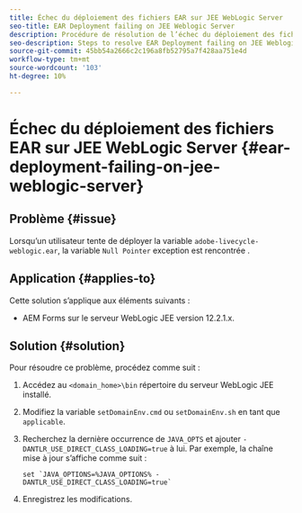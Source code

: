 ```yaml
---
title: Échec du déploiement des fichiers EAR sur JEE WebLogic Server
seo-title: EAR Deployment failing on JEE Weblogic Server
description: Procédure de résolution de l’échec du déploiement des fichiers EAR sur JEE WebLogic Server
seo-description: Steps to resolve EAR Deployment failing on JEE Weblogic Server
source-git-commit: 45bb54a2666c2c196a8fb52795a7f428aa751e4d
workflow-type: tm+mt
source-wordcount: '103'
ht-degree: 10%

---
```



# Échec du déploiement des fichiers EAR sur JEE WebLogic Server {#ear-deployment-failing-on-jee-weblogic-server}

## Problème {#issue}

Lorsqu’un utilisateur tente de déployer la variable `adobe-livecycle-weblogic.ear`, la variable `Null Pointer` exception est rencontrée .

## Application {#applies-to}

Cette solution s’applique aux éléments suivants :

* AEM Forms sur le serveur WebLogic JEE version 12.2.1.x.

## Solution {#solution}

Pour résoudre ce problème, procédez comme suit :

1. Accédez au `<domain_home>\bin` répertoire du serveur WebLogic JEE installé.

1. Modifiez la variable `setDomainEnv.cmd` ou `setDomainEnv.sh` en tant que `applicable`.

1. Recherchez la dernière occurrence de `JAVA_OPTS` et ajouter `-DANTLR_USE_DIRECT_CLASS_LOADING=true` à lui. Par exemple, la chaîne mise à jour s’affiche comme suit :

       set `JAVA_OPTIONS=%JAVA_OPTIONS% -DANTLR_USE_DIRECT_CLASS_LOADING=true`
   
1. Enregistrez les modifications.


